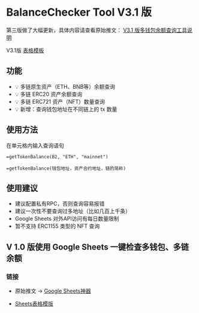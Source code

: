# BalanceChecker Tool V3.1 版


第三版做了大幅更新，具体内容请查看原始推文： [V3.1 版多钱包余额查询工具说明](https://twitter.com/gm365/status/1626146212868149248)

V3.1版 [表格模板](https://docs.google.com/spreadsheets/d/1fi9nAjEffAmScBMAGegBYChqZ_3xZYGlr8RakAaz51E/edit?usp=sharing)

## 功能

* 💡 多链原生资产（ETH、BNB等）余额查询
* 💡 多链 ERC20 资产余额查询
* 💡 多链 ERC721 资产（NFT）数量查询
* 💡 新增：查询钱包地址在不同链上的 tx 数量


## 使用方法

在单元格内输入查询语句

`=getTokenBalance(B2, "ETH", "mainnet")`

`=getTokenBalance(钱包地址，资产合约地址，链的简称)`


## 使用建议

* 建议配置私有RPC，否则查询容易报错
* 建议一次性不要查询过多地址（比如几百上千条）
* Google Sheets 对外API访问有每日数量限制
* 暂不支持 ERC1155 类型的 NFT 查询



## V 1.0 版使用 Google Sheets 一键检查多钱包、多链余额


### 链接

* 原始推文 -> [Google Sheets神器](https://twitter.com/gm365/status/1551827163095388161)



* [Sheets表格模版](https://docs.google.com/spreadsheets/d/1Zvgm9ITZvb36pOSD5oaSPeROMS8dGDltjKd-lcZczgc/edit?usp=sharing)
